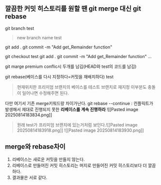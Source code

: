 ## 깔끔한 커밋 히스토리를 원할 땐 git merge 대신 git rebase
git branch test
>new branch name test

git add .
git commit -m "Add get_Remainder function"

git checkout test
git add .
git commit -m "Add get_Remainder function"
...

git marge premium
conflic시 두개를 남김(HEAD와 test의 코드를 남김)

git rebase(베이스를 다시 지정하다=커밋을 재배치하다) test
> 현재위치한 프리미엄 브랜치의 베이스를 테스트 브랜치로 재지정
> 이부분도 충돌이 일어나면 수정해주면 된다.

다만 여기서 기존 merge키워드랑 차이가난다.
git rebase --continue : 컨플릭트가 발생해서 제대로 진행되지 못한 **리베이스를  계속 진행하라**
![[Pasted image 20250814183834.png]]
>원래 test가 프리미엄 브랜치에 있는거처럼 보인다.![[Pasted image 20250814183918.png]]
>![[Pasted image 20250814183930.png]]

## merge와 rebase차이
1. 리베이스는 새로운 커밋을 만들지 않는다.
2. 리베이스로 만들어진 커밋 히스토리는 머지로 만들어진 커밋 히스토리보다 더 깔끔하다.
3. 결과물은 서로 같다.

